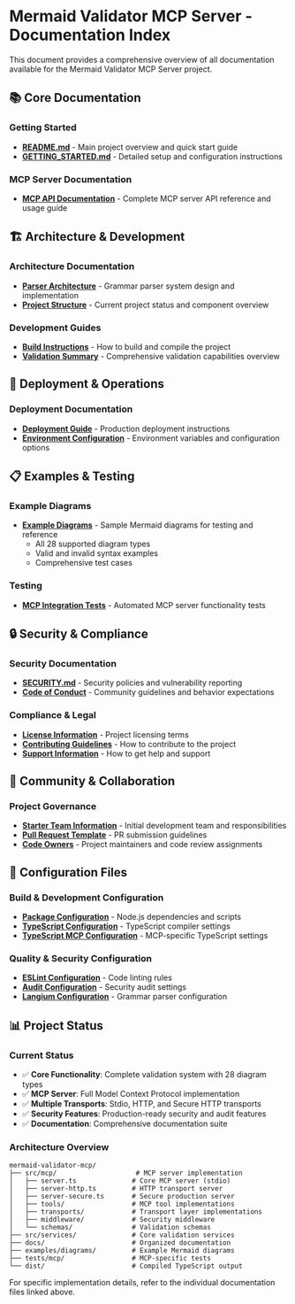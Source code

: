 # Mermaid Validator MCP Server - Documentation Index

This document provides a comprehensive overview of all documentation available for the Mermaid Validator MCP Server project.

## 📚 Core Documentation

### Getting Started
- **[README.md](README.md)** - Main project overview and quick start guide
- **[GETTING_STARTED.md](GETTING_STARTED.md)** - Detailed setup and configuration instructions

### MCP Server Documentation
- **[MCP API Documentation](docs/api/README-MCP.md)** - Complete MCP server API reference and usage guide

## 🏗 Architecture & Development

### Architecture Documentation
- **[Parser Architecture](docs/architecture/PARSER_ARCHITECTURE.md)** - Grammar parser system design and implementation
- **[Project Structure](docs/guides/PROJECT_STATUS.md)** - Current project status and component overview

### Development Guides
- **[Build Instructions](docs/guides/BUILD_INSTRUCTIONS.md)** - How to build and compile the project
- **[Validation Summary](docs/guides/VALIDATION_SUMMARY.md)** - Comprehensive validation capabilities overview

## 🚀 Deployment & Operations

### Deployment Documentation
- **[Deployment Guide](docs/deployment/DEPLOYMENT.md)** - Production deployment instructions
- **[Environment Configuration](docs/deployment/ENVIRONMENT.md)** - Environment variables and configuration options

## 📋 Examples & Testing

### Example Diagrams
- **[Example Diagrams](examples/diagrams/)** - Sample Mermaid diagrams for testing and reference
  - All 28 supported diagram types
  - Valid and invalid syntax examples
  - Comprehensive test cases

### Testing
- **[MCP Integration Tests](tests/mcp/test-mcp-integration.js)** - Automated MCP server functionality tests

## 🔒 Security & Compliance

### Security Documentation
- **[SECURITY.md](SECURITY.md)** - Security policies and vulnerability reporting
- **[Code of Conduct](CODE_OF_CONDUCT.md)** - Community guidelines and behavior expectations

### Compliance & Legal
- **[License Information](LICENSE)** - Project licensing terms
- **[Contributing Guidelines](CONTRIBUTING.md)** - How to contribute to the project
- **[Support Information](SUPPORT.md)** - How to get help and support

## 🤝 Community & Collaboration

### Project Governance
- **[Starter Team Information](STARTER_TEAM.md)** - Initial development team and responsibilities
- **[Pull Request Template](.github/pull_request_template.md)** - PR submission guidelines
- **[Code Owners](CODEOWNERS)** - Project maintainers and code review assignments

## 🔧 Configuration Files

### Build & Development Configuration
- **[Package Configuration](package.json)** - Node.js dependencies and scripts
- **[TypeScript Configuration](tsconfig.json)** - TypeScript compiler settings
- **[TypeScript MCP Configuration](tsconfig.mcp.json)** - MCP-specific TypeScript settings

### Quality & Security Configuration
- **[ESLint Configuration](.eslintrc.js)** - Code linting rules
- **[Audit Configuration](audit-ci.json)** - Security audit settings
- **[Langium Configuration](langium-config.json)** - Grammar parser configuration

## 📊 Project Status

### Current Status
- ✅ **Core Functionality**: Complete validation system with 28 diagram types
- ✅ **MCP Server**: Full Model Context Protocol implementation
- ✅ **Multiple Transports**: Stdio, HTTP, and Secure HTTP transports
- ✅ **Security Features**: Production-ready security and audit features
- ✅ **Documentation**: Comprehensive documentation suite

### Architecture Overview
```
mermaid-validator-mcp/
├── src/mcp/                    # MCP server implementation
│   ├── server.ts              # Core MCP server (stdio)
│   ├── server-http.ts         # HTTP transport server
│   ├── server-secure.ts       # Secure production server
│   ├── tools/                 # MCP tool implementations
│   ├── transports/            # Transport layer implementations
│   ├── middleware/            # Security middleware
│   └── schemas/               # Validation schemas
├── src/services/              # Core validation services
├── docs/                      # Organized documentation
├── examples/diagrams/         # Example Mermaid diagrams
├── tests/mcp/                 # MCP-specific tests
└── dist/                      # Compiled TypeScript output
```

For specific implementation details, refer to the individual documentation files linked above.